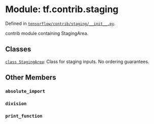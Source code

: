 <div itemscope itemtype="http://developers.google.com/ReferenceObject">
<meta itemprop="name" content="tf.contrib.staging" />
<meta itemprop="path" content="Stable" />
<meta itemprop="property" content="absolute_import"/>
<meta itemprop="property" content="division"/>
<meta itemprop="property" content="print_function"/>
</div>

# Module: tf.contrib.staging



Defined in [`tensorflow/contrib/staging/__init__.py`](/code/stable/tensorflow/contrib/staging/__init__.py).

contrib module containing StagingArea.

## Classes

[`class StagingArea`](../../tf/contrib/staging/StagingArea.md): Class for staging inputs. No ordering guarantees.

## Other Members

<h3 id="absolute_import"><code>absolute_import</code></h3>

<h3 id="division"><code>division</code></h3>

<h3 id="print_function"><code>print_function</code></h3>

